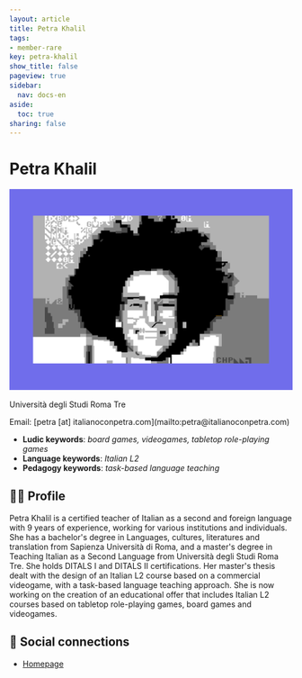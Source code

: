 ```yaml
---
layout: article
title: Petra Khalil
tags:
- member-rare
key: petra-khalil
show_title: false
pageview: true
sidebar:
  nav: docs-en
aside:
  toc: true
sharing: false
---
```


# Petra Khalil

<div class="card">
  <div class="card__image">
    <img class="image" src="/assets/images/petra-petscii.png"/>
  </div>
</div>

<p>Università degli Studi Roma Tre</p>
Email: [petra [at] italianoconpetra.com](mailto:petra@italianoconpetra.com)

- **Ludic keywords**: *board games, videogames, tabletop role-playing games*
- **Language keywords**: *Italian L2*
- **Pedagogy keywords**: *task-based language teaching*

<!--more-->

## 👨‍🏫 Profile

Petra Khalil is a certified teacher of Italian as a second and foreign language with 9 years of experience, working for various institutions and individuals. She has a bachelor's degree in Languages, cultures, literatures and translation from Sapienza Università di Roma, and a master's degree in Teaching Italian as a Second Language from Università degli Studi Roma Tre. She holds DITALS I and DITALS II certifications. Her master's thesis dealt with the design of an Italian L2 course based on a commercial videogame, with a task-based language teaching approach. She is now working on the creation of an educational offer that includes Italian L2 courses based on tabletop role-playing games, board games and videogames.

## 💬 Social connections

- [Homepage](https://www.italianoconpetra.com/)